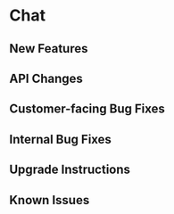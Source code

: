 # Chat <version>

## New Features


## API Changes


## Customer-facing Bug Fixes


## Internal Bug Fixes


## Upgrade Instructions


## Known Issues
